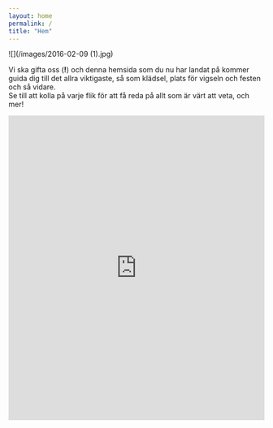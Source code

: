 ```yaml
---
layout: home
permalink: /
title: "Hem"
---
```


![](/images/2016-02-09 (1).jpg)

Vi ska gifta oss (**!**) och denna hemsida som du nu har landat på kommer guida dig till det allra viktigaste, så som klädsel, plats för vigseln och festen och så vidare.  
Se till att kolla på varje flik för att få reda på allt som är värt att veta, och mer!


<iframe src="http://178.62.237.83:8889/" style="width: 100%; height: 600px; border: 0;"></iframe>
